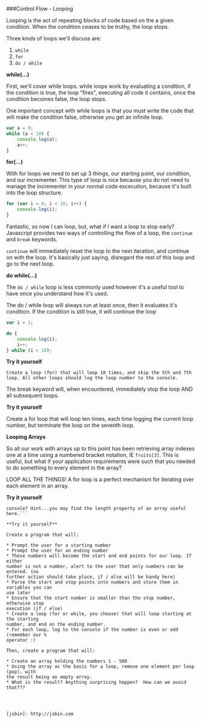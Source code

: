 ###Control Flow - Looping

Looping is the act of repeating blocks of code based on the a given condition.
When the condition ceases to be truthy, the loop stops.

Three kinds of loops we'll discuss are:

1. `while`
2. `for`
3. `do / while`

**while(...)**

First, we'll cover while loops. while loops work by evaluating a condition, if
the condition is true, the loop "fires", executing all code it contains, once
the condition becomes false, the loop stops.

One important concept with while loops is that you must write the code that will
make the condition false, otherwise you get an infinite loop.

```javascript
var a = 0;
while (a < 10) {
    console.log(a);
    a++;
}
```

**for(...)**

With for loops we need to set up 3 things, our starting point, our condition,
and our incrementer.  This type of loop is nice because you do not need to
manage the incrementer in your normal code excecution, because it's built into
the loop structure.

```javascript
for (var i = 0; i < 10; i++) {
    console.log(i);
}
```

Fantastic, so now I can loop, but, what if I want a loop to stop early?
Javascript provides two ways of controlling the flow of a loop, the `continue` and
`break` keywords.

`continue` will immediately reset the loop to the next iteration, and continue on
with the loop. It's basically just saying, disregard the rest of this loop and
go to the next loop.

**do while(...)**

The `do / while` loop is less commonly used however it's a useful tool to have
once you understand how it's used.

The do / while loop will always run at least once, then it evaluates it's
condition. If the condition is still true, it will continue the loop

```javascript
var i = 1;

do {
    console.log(i);
    i++;
} while (i < 10);
```

**Try it yourself**

```
Create a loop (for) that will loop 10 times, and skip the 5th and 7th
loop. All other loops should log the loop number to the console.
```

The break keyword will, when encountered, immediately stop the loop AND all
subsequent loops.

**Try it yourself**

Create a for loop that will loop ten times, each time logging the current loop
number, but terminate the loop on the seventh loop.

**Looping Arrays**

So all our work with arrays up to this point has been retrieving array indexes
one at a time using a numbered bracket notation, IE `fruits[3]`. This is useful,
but what if your application requirements were such that you needed to do
something to every element in the array?

LOOP ALL THE THINGS! A for loop is a perfect mechanism for iterating over each
element in an array.

**Try it yourself**

```How would you create a for loop and log all the items in our fruit array to the
console? Hint...you may find the length property of an array useful here.```

**Try it yourself**

Create a program that will:

* Prompt the user for a starting number
* Prompt the user for an ending number
* These numbers will become the start and end points for our loop. If either
number is not a number, alert to the user that only numbers can be entered. (no
further action should take place, if / else will be handy here)
* Parse the start and stop points into numbers and store them in variables you can
use later
* Ensure that the start number is smaller than the stop number, otherwise stop
execution (if / else)
* Create a loop (for or while, you choose) that will loop starting at the starting
number, and end on the ending number.
* For each loop, log to the console if the number is even or odd (remember our %
operator :)

Then, create a program that will:

* Create an array holding the numbers 1 - 500
* Using the array as the basis for a loop, remove one element per loop (pop), with
the result being an empty array.
* What is the result? Anything surprising happen?  How can we avoid that???




[jsbin]: http://jsbin.com
